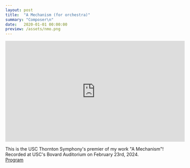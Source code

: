 ```yaml
---
layout: post
title:  "A Mechanism (for orchestra)"
summary: "Composer\n"
date:   2020-01-01 00:00:00
preview: /assets/nmo.png
---
```


 <iframe width="560" height="315" src="https://www.youtube.com/embed/Zlc8eAQh0Mk?si=aEQw0ufvb6Zx8QDR" title="YouTube video player" frameborder="0" allow="accelerometer; autoplay; clipboard-write; encrypted-media; gyroscope; picture-in-picture; web-share" referrerpolicy="strict-origin-when-cross-origin" allowfullscreen></iframe>

 This is the USC Thornton Symphony's premier of my work "A Mechanism"! Recorded at USC's Bovard Auditorium on February 23rd, 2024.<br>
 [Program](https://music.usc.edu/concert_program/new-music-for-orchestra-concert-program-2-23-24/)